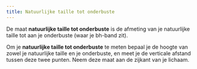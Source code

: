 ```yaml
---
title: Natuurlijke taille tot onderbuste
---
```


De maat **natuurlijke taille tot onderbuste** is de afmeting van je natuurlijke taille tot aan je onderbuste (waar je bh-band zit).

Om je **natuurlijke taille tot onderbuste** te meten bepaal je de hoogte van zowel je natuurlijke taille en je onderbuste, en meet je de verticale afstand tussen deze twee punten. Neem deze maat aan de zijkant van je lichaam.